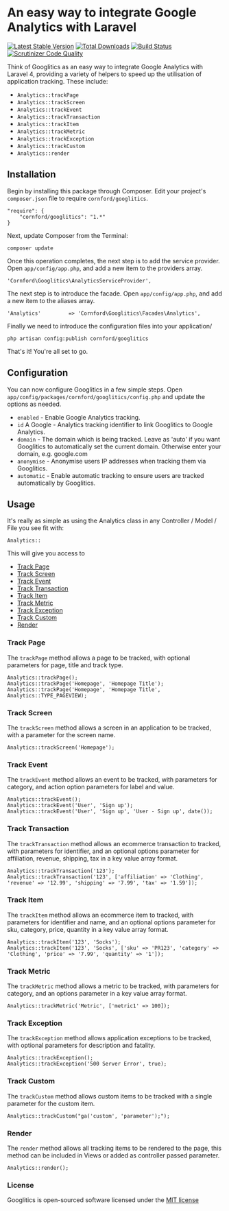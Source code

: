 # An easy way to integrate Google Analytics with Laravel

[![Latest Stable Version](https://poser.pugx.org/cornford/Googlitics/version.png)](https://packagist.org/packages/cornford/googlitics)
[![Total Downloads](https://poser.pugx.org/cornford/googlitics/d/total.png)](https://packagist.org/packages/cornford/googlitics)
[![Build Status](https://travis-ci.org/bradcornford/Googlitics.svg?branch=master)](https://travis-ci.org/bradcornford/Googlitics)
[![Scrutinizer Code Quality](https://scrutinizer-ci.com/g/bradcornford/Googlitics/badges/quality-score.png?b=master)](https://scrutinizer-ci.com/g/bradcornford/Googlitics/?branch=master)

Think of Googlitics as an easy way to integrate Google Analytics with Laravel 4, providing a variety of helpers to speed up the utilisation of application tracking. These include:

- `Analytics::trackPage`
- `Analytics::trackScreen`
- `Analytics::trackEvent`
- `Analytics::trackTransaction`
- `Analytics::trackItem`
- `Analytics::trackMetric`
- `Analytics::trackException`
- `Analytics::trackCustom`
- `Analytics::render`

## Installation

Begin by installing this package through Composer. Edit your project's `composer.json` file to require `cornford/googlitics`.

	"require": {
		"cornford/googlitics": "1.*"
	}

Next, update Composer from the Terminal:

	composer update

Once this operation completes, the next step is to add the service provider. Open `app/config/app.php`, and add a new item to the providers array.

	'Cornford\Googlitics\AnalyticsServiceProvider',

The next step is to introduce the facade. Open `app/config/app.php`, and add a new item to the aliases array.

	'Analytics'         => 'Cornford\Googlitics\Facades\Analytics',

Finally we need to introduce the configuration files into your application/

	php artisan config:publish cornford/googlitics

That's it! You're all set to go.

## Configuration

You can now configure Googlitics in a few simple steps. Open `app/config/packages/cornford/googlitics/config.php` and update the options as needed.

- `enabled` - Enable Google Analytics tracking.
- `id` A Google - Analytics tracking identifier to link Googlitics to Google Analytics.
- `domain` - The domain which is being tracked. Leave as 'auto' if you want Googlitics to automatically set the current domain. Otherwise enter your domain, e.g. google.com
- `anonymise` - Anonymise users IP addresses when tracking them via Googlitics.
- `automatic` - Enable automatic tracking to ensure users are tracked automatically by Googlitics.

## Usage

It's really as simple as using the Analytics class in any Controller / Model / File you see fit with:

`Analytics::`

This will give you access to

- [Track Page](#track-page)
- [Track Screen](#track-screen)
- [Track Event](#track-event)
- [Track Transaction](#track-transaction)
- [Track Item](#track-item)
- [Track Metric](#track-metric)
- [Track Exception](#track-exception)
- [Track Custom](#track-custom)
- [Render](#render)

### Track Page

The `trackPage` method allows a page to be tracked, with optional parameters for page, title and track type.

	Analytics::trackPage();
	Analytics::trackPage('Homepage', 'Homepage Title');
	Analytics::trackPage('Homepage', 'Homepage Title', Analytics::TYPE_PAGEVIEW);

### Track Screen

The `trackScreen` method allows a screen in an application to be tracked, with a parameter for the screen name.

	Analytics::trackScreen('Homepage');

### Track Event

The `trackEvent` method allows an event to be tracked, with parameters for category, and action option parameters for label and value.

	Analytics::trackEvent();
	Analytics::trackEvent('User', 'Sign up');
	Analytics::trackEvent('User', 'Sign up', 'User - Sign up', date());

### Track Transaction

The `trackTransaction` method allows an ecommerce transaction to tracked, with parameters for identifier, and an optional options parameter for affiliation, revenue, shipping, tax in a key value array format.

	Analytics::trackTransaction('123');
	Analytics::trackTransaction('123', ['affiliation' => 'Clothing', 'revenue' => '12.99', 'shipping' => '7.99', 'tax' => '1.59']);

### Track Item

The `trackItem` method allows an ecommerce item to tracked, with parameters for identifier and name, and an optional options parameter for sku, category, price, quantity in a key value array format.

	Analytics::trackItem('123', 'Socks');
	Analytics::trackItem('123', 'Socks', ['sku' => 'PR123', 'category' => 'Clothing', 'price' => '7.99', 'quantity' => '1']);

### Track Metric

The `trackMetric` method allows a metric to be tracked, with parameters for category, and an options parameter in a key value array format.

	Analytics::trackMetric('Metric', ['metric1' => 100]);

### Track Exception

The `trackException` method allows application exceptions to be tracked, with optional parameters for description and fatality.

	Analytics::trackException();
	Analytics::trackException('500 Server Error', true);

### Track Custom

The `trackCustom` method allows custom items to be tracked with a single parameter for the custom item.

	Analytics::trackCustom("ga('custom', 'parameter');");

### Render

The `render` method allows all tracking items to be rendered to the page, this method can be included in Views or added as controller passed parameter.

	Analytics::render();

### License

Googlitics is open-sourced software licensed under the [MIT license](http://opensource.org/licenses/MIT)